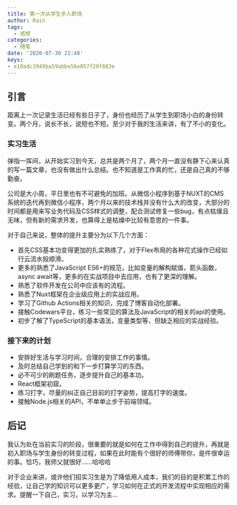 ```yaml
---
title: 第一次从学生步入职场
author: Rain
tags:
  - 感想
categories:
  - 随笔
date: '2020-07-30 21:40'
keys: 
- e10adc3949ba59abbe56e057f20f883e
---
```


## 引言

距离上一次记录生活已经有些日子了，身份也经历了从学生到职场小白的身份转变。两个月，说长不长，说短也不短。至少对于我的生活来讲，有了不小的变化。

### 实习生活

弹指一挥间，从开始实习到今天，总共是两个月了，两个月一直没有静下心来认真的写一篇文章，也没有做出什么总结。也不知道是工作真的忙，还是自己真的不够勤奋。

公司是大小周，平日里也有不可避免的加班。从微信小程序到基于NUXT的CMS系统的迭代再到微信小程序，两个月以来的技术栈并没有什么大的改变，大部分的时间都是用来写业务代码及CSS样式的调整，配合测试修复一些bug，有点枯燥且无味，但有新的需求开发，也算得上是枯燥中比较有意思的一件事。

对于自己来说，整体的提升主要分为以下几个方面：

- 首先CSS基本功变得更加的扎实熟练了，对于Flex布局的各种花式操作已经如行云流水般顺滑。
- 更多的熟悉了JavaScript ES6+的规范，比如变量的解构赋值，箭头函数，async await等，更多的在实战项目中去应用，也有了更深的理解。 
- 熟悉了软件开发在公司中应该有的流程。
- 熟悉了Nuxt框架在企业级应用上的实战应用。
- 学习了Github Actions相关的知识，完成了博客自动化部署。
- 接触Codewars平台，练习一些常见的算法及JavaScript的相关的api的使用。
- 初步了解了TypeScript的基本语法，变量类型等，但缺乏相应的实战经验。

### 接下来的计划

- 安排好生活与学习时间，合理的安排工作的事情。
- 及时总结自己学到的和下一步打算学习的东西。
- 必不可少的刷题任务，逐步提升自己的基本功。
- React框架初窥。
- 练习打字，尽量的纠正自己目前的打字姿势，提高打字的速度。
- 接触Node.js相关的API，不单单止步于前端领域。

## 后记

我认为处在当前实习的阶段，很重要的就是如何在工作中得到自己的提升，再就是初入职场与学生身份的转变过程，如果在此时能有个很好的师傅带你，是件很幸运的事。恰巧，我师父就很好......哈哈哈

对于企业来讲，或许他们招实习生是为了降低用人成本，我们的目的是积累工作的经验，让自己学的知识可以更多更广，学习如何在正式的开发流程中实现相应的需求。提醒一下自己，实习，以学习为主...

<Boxx/>

<Vssue :title="$title" />

